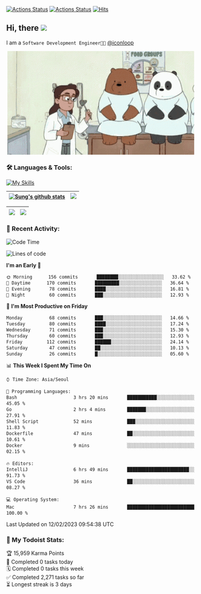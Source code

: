 
[![Actions Status](https://github.com/ddok2/ddok2/workflows/Todoist%20Readme/badge.svg)](https://github.com/ddok2/ddok2/actions)
[![Actions Status](https://github.com/ddok2/ddok2/workflows/wakatime-stats/badge.svg)](https://github.com/ddok2/ddok2/actions)
[![Hits](https://hits.seeyoufarm.com/api/count/incr/badge.svg?url=https%3A%2F%2Fgithub.com%2Fddok2&count_bg=%23FF9595&title_bg=%23555555&icon=github.svg&icon_color=%23FFFFFF&title=hits&edge_flat=false)](https://hits.seeyoufarm.com)

<!-- ![visitors](https://visitor-badge.laobi.icu/badge?page_id=ddok2.ddok2) -->
## Hi, there <img src="https://raw.githubusercontent.com/MartinHeinz/MartinHeinz/master/wave.gif" width="3%">

I am a `Software Development Engineer🧑‍💻` [@iconloop](https://github.com/iconloop)


<p align="center">
    <img align="center" alt="GIF" src="img/debugging.gif" />
</p>


### 🛠 Languages & Tools:

[![My Skills](https://skillicons.dev/icons?i=go,js,ts,py,express,react,svelte,jquery,pug,mongodb,mysql,redis,aws,docker,kubernetes)](https://skillicons.dev)


| <a href="https://github-readme-stats.vercel.app/api?username=ddok2&show_icons=true&include_all_commits=true&count_private=true&theme=buefy&hide_border=true"><img align="center" src="https://github-readme-stats.vercel.app/api?username=ddok2&show_icons=true&include_all_commits=true&count_private=true&theme=buefy&hide_border=true" alt="Sung's github stats" /></a> | <a href="https://github.com/ddok2"><img src="http://github-readme-streak-stats.herokuapp.com?user=ddok2&hide_border=true" /></a> |
| ------------- |------------- |


| <a href="https://github.com/ddok2"><img align="center" src="https://github-readme-stats.vercel.app/api/top-langs/?username=ddok2&theme=buefy&hide=html,css&hide_border=true" /></a> | <a href="https://github.com/ddok2"><img align="center" src="https://activity-graph.herokuapp.com/graph?username=ddok2&theme=github&hide_border=true" height="250" /></a> |
| ------------- |--------------------------------------------------------------------------------------------------------------------------------------------------------------------------|


<!-- <details open>
    <summary>📈 My GitHub Stats</summary>
    <p align="center">
        <a href="https://github.com/ddok2">
            <img align="center" src="https://github-readme-stats.vercel.app/api?username=ddok2&show_icons=true&include_all_commits=true&count_private=true&theme=buefy&hide_border=true" alt="Sung's github stats" />
        </a>
    </p>
</details>
<details>
    <summary>💬 Top Languages</summary>
    <p align="center"> 
        <a href="https://github.com/ddok2">
            <img align="center" src="https://github-readme-stats.vercel.app/api/top-langs/?username=ddok2&layout=compact&theme=buefy&hide=html,css&hide_border=true" />
        </a>
    </p>
</details> -->


### 🌈 Recent Activity:
<!--START_SECTION:waka-->
![Code Time](http://img.shields.io/badge/Code%20Time-1%2C926%20hrs%2042%20mins-blue)

![Lines of code](https://img.shields.io/badge/From%20Hello%20World%20I%27ve%20Written--163%20Thousand%20lines%20of%20code-blue)

**I'm an Early 🐤** 

```text
🌞 Morning      156 commits       ████████░░░░░░░░░░░░░░░░░   33.62 % 
🌆 Daytime      170 commits       █████████░░░░░░░░░░░░░░░░   36.64 % 
🌃 Evening       78 commits       ████░░░░░░░░░░░░░░░░░░░░░   16.81 % 
🌙 Night         60 commits       ███░░░░░░░░░░░░░░░░░░░░░░   12.93 % 

```
📅 **I'm Most Productive on Friday** 

```text
Monday          68 commits       ███░░░░░░░░░░░░░░░░░░░░░░   14.66 % 
Tuesday         80 commits       ████░░░░░░░░░░░░░░░░░░░░░   17.24 % 
Wednesday       71 commits       ███░░░░░░░░░░░░░░░░░░░░░░   15.30 % 
Thursday        60 commits       ███░░░░░░░░░░░░░░░░░░░░░░   12.93 % 
Friday         112 commits       ██████░░░░░░░░░░░░░░░░░░░   24.14 % 
Saturday        47 commits       ██░░░░░░░░░░░░░░░░░░░░░░░   10.13 % 
Sunday          26 commits       █░░░░░░░░░░░░░░░░░░░░░░░░   05.60 % 

```


📊 **This Week I Spent My Time On** 

```text
⌚︎ Time Zone: Asia/Seoul

💬 Programming Languages: 
Bash                     3 hrs 20 mins       ███████████░░░░░░░░░░░░░░   45.05 % 
Go                       2 hrs 4 mins        ███████░░░░░░░░░░░░░░░░░░   27.91 % 
Shell Script             52 mins             ███░░░░░░░░░░░░░░░░░░░░░░   11.83 % 
Dockerfile               47 mins             ██░░░░░░░░░░░░░░░░░░░░░░░   10.61 % 
Docker                   9 mins              ░░░░░░░░░░░░░░░░░░░░░░░░░   02.15 % 

🔥 Editors: 
IntelliJ                 6 hrs 49 mins       ███████████████████████░░   91.73 % 
VS Code                  36 mins             ██░░░░░░░░░░░░░░░░░░░░░░░   08.27 % 

💻 Operating System: 
Mac                      7 hrs 26 mins       █████████████████████████   100.00 % 

```


 Last Updated on 12/02/2023 09:54:38 UTC
<!--END_SECTION:waka-->

### 🚧 My Todoist Stats:
<!-- TODO-IST:START -->
🏆  15,959 Karma Points           
🌸  Completed 0 tasks today           
🗓  Completed 0 tasks this week           
✅  Completed 2,271 tasks so far           
⏳  Longest streak is 3 days
<!-- TODO-IST:END -->


